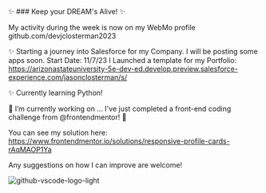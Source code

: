 ✨ ### Keep your DREAM's Alive! ✨

My activity during the week is now on my WebMo profile github.com/devjclosterman2023


✨ Starting a journey into Salesforce for my Company. I will be posting some apps soon. Start Date: 11/7/23
I Launched a template for my Portfolio: https://arizonastateuniversity-5e-dev-ed.develop.preview.salesforce-experience.com/jasonclosterman/s/

✨ Currently learning Python!

 🔭 I’m currently working on ...
I've just completed a front-end coding challenge from @frontendmentor! 🎉

You can see my solution here: https://www.frontendmentor.io/solutions/responsive-profile-cards-rAqMAOP1Ya

Any suggestions on how I can improve are welcome!
<!--
**devjclosterman/devjclosterman** is a ✨ _special_ ✨ repository because its `README.md` (this file) appears on your GitHub profile.

Here are some ideas to get you started:

- 🔭 I’m currently working on ...

- 🌱 I’m currently learning ...
- 👯 I’m looking to collaborate on ...
- 🤔 I’m looking for help with ...
- 💬 Ask me about ...
- 📫 How to reach me: ...
- 😄 Pronouns: ...
- ⚡ Fun fact: ...
-->
![github-vscode-logo-light](https://github.com/devjclosterman/devjclosterman/assets/129931920/a7b6d6de-f229-4f12-8051-4d97f3fd4364)
